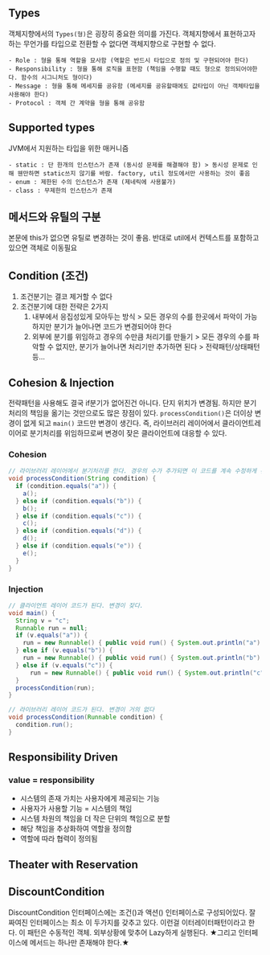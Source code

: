 ## Types
객체지향에서의 `Types(형)`은 굉장히 중요한 의미를 가진다. 객체지향에서 표현하고자 하는 무언가를 타입으로 전환할 수 없다면 객체지향으로 구현할 수 없다.
```text
- Role : 형을 통해 역할을 묘사함 (역할은 반드시 타입으로 정의 및 구현되어야 한다) 
- Responsibility : 형을 통해 로직을 표현함 (책임을 수행할 때도 형으로 정의되어야한다. 함수의 시그니처도 형이다)
- Message : 형을 통해 메세지를 공유함 (메세지를 공유할때에도 값타입이 아닌 객체타입을 사용해야 한다)
- Protocol : 객체 간 계약을 형을 통해 공유함
```

## Supported types
JVM에서 지원하는 타입을 위한 매커니즘
```text
- static : 단 한개의 인스턴스가 존재 (동시성 문제를 해결해야 함) > 동시성 문제로 인해 웬만하면 static쓰지 않기를 바람. factory, util 정도에서만 사용하는 것이 좋음
- enum : 제한된 수의 인스턴스가 존재 (제네릭에 사용불가)
- class : 무제한의 인스턴스가 존재
```

## 메서드와 유틸의 구분
본문에 this가 없으면 유틸로 변경하는 것이 좋음. 반대로 util에서 컨텍스트를 포함하고 있으면 객체로 이동필요

## Condition (조건)
1. 조건분기는 결코 제거할 수 없다
2. 조건분기에 대한 전략은 2가지
    1. 내부에서 응집성있게 모아두는 방식 > 모든 경우의 수를  한곳에서 파악이 가능하지만 분기가 늘어나면 코드가 변경되어야 한다
    2. 외부에 분기를 위임하고 경우의 수만큼 처리기를 만들기 > 모든 경우의 수를 파악할 수 없지만, 분기가 늘어나면 처리기만 추가하면 된다 > 전략패턴/상태패턴 등...
    
## Cohesion & Injection
전략패턴을 사용해도 결국 if분기가 없어진건 아니다. 단지 위치가 변경됨. 하지만 분기처리의 책임을 옮기는 것만으로도 많은 장점이 있다. `processCondition()`은 더이상 변경이 없게 되고 `main()` 코드만 변경이 생긴다. 즉, 라이브러리 레이어에서 클라이언트레이어로 분기처리를 위임하므로써 변경이 잦은 클라이언트에 대응할 수 있다.
### Cohesion
```java
// 라이브러리 레이어에서 분기처리를 한다. 경우의 수가 추가되면 이 코드를 계속 수정하게 된다.
void processCondition(String condition) {
  if (condition.equals("a")) {
    a();
  } else if (condition.equals("b")) {
    b();
  } else if (condition.equals("c")) {
    c();
  } else if (condition.equals("d")) {
    d();
  } else if (condition.equals("e")) {
    e();
  }
}
```
### Injection
```java
// 클라이언트 레이어 코드가 된다. 변경이 잦다.
void main() {
  String v = "c";
  Runnable run = null;
  if (v.equals("a")) {
    run = new Runnable() { public void run() { System.out.println("a") } };
  } else if (v.equals("b")) {
    run = new Runnable() { public void run() { System.out.println("b") } };
  } else if (v.equals("c")) {
      run = new Runnable() { public void run() { System.out.println("c") } };
  }
  processCondition(run);
}

// 라이브러리 레이어 코드가 된다. 변경이 거의 없다
void processCondition(Runnable condition) {
  condition.run();
}
```

## Responsibility Driven
### value = responsibility
- 시스템의 존재 가치는 사용자에게 제공되는 기능
- 사용자가 사용할 기능 = 시스템의 책임
- 시스템 차원의 책임을 더 작은 단위의 책임으로 분할
- 해당 책임을 추상화하여 역할을 정의함
- 역할에 따라 협력이 정의됨

## Theater with Reservation

## DiscountCondition
DiscountCondition 인터페이스에는 조건()과 액션() 인터페이스로 구성되어있다. 잘짜여진 인터페이스는 최소 이 두가지를 갖추고 있다. 이런걸 이터레이터패턴이라고 한다. 이 패턴은 수동적인 객체. 외부상황에 맞추어 Lazy하게 실행된다. ★그리고 인터페이스에 메서드는 하나만 존재해야 한다.★
